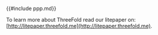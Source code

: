
{{#include ppp.md}}

To learn more about ThreeFold read our litepaper on: [http://litepaper.threefold.me](http://litepaper.threefold.me).  

